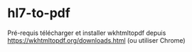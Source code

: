 # hl7-to-pdf
Pré-requis
télécharger et installer wkhtmltopdf depuis https://wkhtmltopdf.org/downloads.html
(ou utiliser Chrome)
